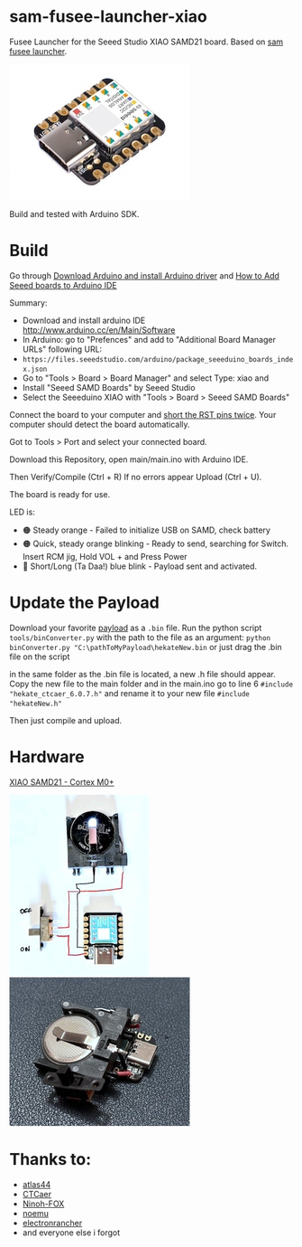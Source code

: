 

# sam-fusee-launcher-xiao
Fusee Launcher for the Seeed Studio XIAO SAMD21 board. Based on [sam fusee launcher](https://github.com/atlas44/sam-fusee-launcher).

![](images/seeeduino-xiao.jpg)

Build and tested with Arduino SDK.

# Build
Go through [Download Arduino and install Arduino driver](https://wiki.seeedstudio.com/Download-Arduino-and-install-Arduino_Driver/) and [How to Add Seeed boards to Arduino IDE](https://wiki.seeedstudio.com/Seeed_Arduino_Boards/)

Summary:
* Download and install arduino IDE http://www.arduino.cc/en/Main/Software
* In Arduino: go to "Prefences" and add to "Additional Board Manager URLs" following URL:
*  `https://files.seeedstudio.com/arduino/package_seeeduino_boards_index.json`
* Go to "Tools > Board > Board Manager" and select Type: xiao and
* Install "Seeed SAMD Boards" by Seeed Studio
* Select the Seeeduino XIAO with "Tools > Board > Seeed SAMD Boards"

Connect the board to your computer and [short the RST pins twice](https://wiki.seeedstudio.com/Seeeduino-XIAO/#enter-bootloader-mode).
Your computer should detect the board automatically.

Got to Tools > Port and select your connected board.

Download this Repository, open main/main.ino with Arduino IDE.

Then Verify/Compile (Ctrl + R)
If no errors appear
Upload (Ctrl + U).

The board is ready for use.

LED is:
* 🟠 Steady orange - Failed to initialize USB on SAMD, check battery
* 🟠 Quick, steady orange blinking - Ready to send, searching for Switch. Insert RCM jig, Hold VOL + and Press Power
* 🔵 Short/Long (Ta Daa!) blue blink - Payload sent and activated.

# Update the Payload
Download your favorite [payload](https://github.com/CTCaer/hekate/releases) as a `.bin` file.
Run the python script `tools/binConverter.py` with the path to the file as an argument:
`python binConverter.py "C:\pathToMyPayload\hekateNew.bin` or just drag the .bin file on the script

in the same folder as the .bin file is located, a new .h file should appear. Copy the new file to the main folder and in the main.ino go to line 6 `#include "hekate_ctcaer_6.0.7.h"` and rename it to your new file `#include "hekateNew.h"`

Then just compile and upload.

# Hardware
[XIAO SAMD21 - Cortex M0+](https://www.seeedstudio.com/Seeeduino-XIAO-Arduino-Microcontroller-SAMD21-Cortex-M0+-p-4426.html)

![](images/wiring.jpg)
![](images/soldered.jpg)

# Thanks to:
* [atlas44](https://github.com/atlas44/sam-fusee-launcher)
* [CTCaer](https://github.com/CTCaer/hekate)
* [Ninoh-FOX](https://www.elotrolado.net/hilo_tutorial-crea-tu-propio-dongle-portatil-para-cargar-payloads-it-is-easy_2287822)
* [noemu](https://github.com/noemu/sam-fusee-launcher)
* [electronrancher](https://github.com/electronrancher/sam-fusee-launcher)
* and everyone else i forgot
